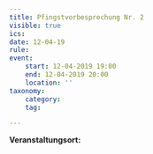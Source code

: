 ```yaml
---
title: Pfingstvorbesprechung Nr. 2
visible: true
ics: 
date: 12-04-19
rule: 
event:
	start: 12-04-2019 19:00
	end: 12-04-2019 20:00
	location: ''
taxonomy:
	category: 
	tag: 

---
```




**Veranstaltungsort:** 

